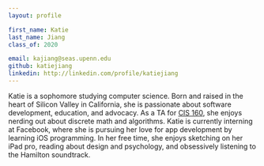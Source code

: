 ```yaml
---
layout: profile

first_name: Katie
last_name: Jiang
class_of: 2020

email: kajiang@seas.upenn.edu
github: katiejiang
linkedin: http://linkedin.com/profile/katiejiang
---
```


Katie is a sophomore studying computer science. Born and raised in the heart of Silicon Valley in California, she is passionate about software development, education, and advocacy. As a TA for [CIS 160](https://www.seas.upenn.edu/~cis160/current/), she enjoys nerding out about discrete math and algorithms. Katie is currently interning at Facebook, where she is pursuing her love for app development by learning iOS programming. In her free time, she enjoys sketching on her iPad pro, reading about design and psychology, and obsessively listening to the Hamilton soundtrack.
